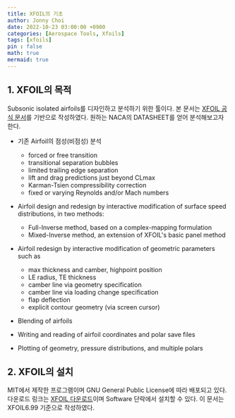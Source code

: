 ```yaml
---
title: XFOIL의 기초
author: Jonny Choi
date: 2022-10-23 03:00:00 +0900
categories: [Aerospace Tools, Xfoils]
tags: [xfoils]
pin : false
math: true
mermaid: true
---
```


## 1. XFOIL의 목적
Subsonic isolated airfoils를 디자인하고 분석하기 위한 툴이다. 본 문서는 [XFOIL 공식 문서](http://web.mit.edu/drela/Public/web/xfoil/)를 기반으로 작성하였다. 원하는 NACA의 DATASHEET를 얻어 분석해보고자 한다.

* 기존 Airfoil의 점성(비점성) 분석
  - forced or free transition
  - transitional separation bubbles
  - limited trailing edge separation
  - lift and drag predictions just beyond CLmax
  - Karman-Tsien compressibility correction
  - fixed or varying Reynolds and/or Mach numbers

* Airfoil design and redesign by interactive modification of surface speed distributions, in two methods:
  - Full-Inverse method, based on a complex-mapping formulation
  - Mixed-Inverse method, an extension of XFOIL's basic panel method

* Airfoil redesign by interactive modification of geometric parameters such as
  - max thickness and camber, highpoint position
  - LE radius, TE thickness
  - camber line via geometry specification
  - camber line via loading change specification
  - flap deflection
  - explicit contour geometry (via screen cursor)

* Blending of airfoils

* Writing and reading of airfoil coordinates and polar save files

* Plotting of geometry, pressure distributions, and multiple polars


## 2. XFOIL의 설치
MIT에서 제작한 프로그램이며 GNU General Public License에 따라 배포되고 있다. 다운로드 링크는 [XFOIL 다운로드](http://web.mit.edu/drela/Public/web/xfoil/)이며 Software 단락에서 설치할 수 있다. 이 문서는 XFOIL6.99 기준으로 작성하였다.
